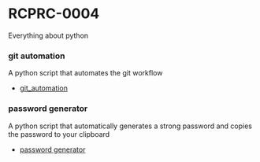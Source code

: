 # RCPRC-0004
Everything about python

### git automation
A python script that automates the git workflow

- [git_automation](/git_automation/)

### password generator
A python script that automatically generates a strong password and copies the password to your clipboard

- [password generator](/password_generator/)
